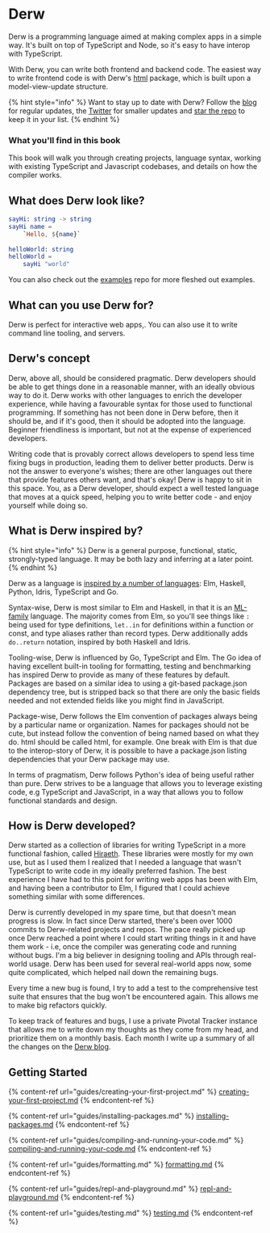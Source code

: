 # Derw

Derw is a programming language aimed at making complex apps in a simple way. It's built on top of TypeScript and Node, so it's easy to have interop with TypeScript.&#x20;

With Derw, you can write both frontend and backend code. The easiest way to write frontend code is with Derw's [html](https://github.com/derw-lang/html) package, which is built upon a model-view-update structure.

{% hint style="info" %}
Want to stay up to date with Derw? Follow the [blog](https://derw.substack.com/) for regular updates, the [Twitter](https://twitter.com/derwlang) for smaller updates and [star the repo](https://github.com/eeue56/derw) to keep it in your list.
{% endhint %}

### What you'll find in this book

This book will walk you through creating projects, language syntax, working with existing TypeScript and Javascript codebases, and details on how the compiler works.

## What does Derw look like?

```elm
sayHi: string -> string
sayHi name =
    `Hello, ${name}`
    
helloWorld: string
helloWorld =
    sayHi "world"
```

You can also check out the [examples](https://github.com/derw-lang/examples) repo for more fleshed out examples.

## What can you use Derw for?

Derw is perfect for interactive web apps,. You can also use it to write command line tooling, and servers.

## Derw's concept

Derw, above all, should be considered pragmatic. Derw developers should be able to get things done in a reasonable manner, with an ideally obvious way to do it. Derw works with other languages to enrich the developer experience, while having a favourable syntax for those used to functional programming. If something has not been done in Derw before, then it should be, and if it's good, then it should be adopted into the language. Beginner friendliness is important, but not at the expense of experienced developers.&#x20;

Writing code that is provably correct allows developers to spend less time fixing bugs in production, leading them to deliver better products. Derw is not the answer to everyone's wishes; there are other languages out there that provide features others want, and that's okay! Derw is happy to sit in this space. You, as a Derw developer, should expect a well tested language that moves at a quick speed, helping you to write better code - and enjoy yourself while doing so.

## What is Derw inspired by?

{% hint style="info" %}
Derw is a general purpose, functional, static, strongly-typed language. It may be both lazy and inferring at a later point.
{% endhint %}

Derw as a language is [inspired by a number of languages](https://derw.substack.com/p/a-love-of-languages?utm\_source=w): Elm, Haskell, Python, Idris, TypeScript and Go.

Syntax-wise, Derw is most similar to Elm and Haskell, in that it is an [ML-family](https://en.wikipedia.org/wiki/ML\_\(programming\_language\)) language. The majority comes from Elm, so you'll see things like `:` being used for type definitions, `let..in` for definitions within a function or const, and type aliases rather than record types. Derw additionally adds `do..return` notation, inspired by both Haskell and Idris.&#x20;

Tooling-wise, Derw is influenced by Go, TypeScript and Elm. The Go idea of having excellent built-in tooling for formatting, testing and benchmarking has inspired Derw to provide as many of these features by default. Packages are based on a similar idea to using a git-based package.json dependency tree, but is stripped back so that there are only the basic fields needed and not extended fields like you might find in JavaScript.

Package-wise, Derw follows the Elm convention of packages always being by a particular name or organization. Names for packages should not be cute, but instead follow the convention of being named based on what they do. html should be called html, for example. One break with Elm is that due to the interop-story of Derw, it is possible to have a package.json listing dependencies that your Derw package may use.&#x20;

In terms of pragmatism, Derw follows Python's idea of being useful rather than pure. Derw strives to be a language that allows you to leverage existing code, e.g TypeScript and JavaScript, in a way that allows you to follow functional standards and design.

## How is Derw developed?

Derw started as a collection of libraries for writing TypeScript in a more functional fashion, called [Hiraeth](https://github.com/eeue56/hiraeth). These libraries were mostly for my own use, but as I used them I realized that I needed a language that wasn't TypeScript to write code in my ideally preferred fashion. The best experience I have had to this point for writing web apps has been with Elm, and having been a contributor to Elm, I figured that I could achieve something similar with some differences.

Derw is currently developed in my spare time, but that doesn't mean progress is slow. In fact since Derw started, there's been over 1000 commits to Derw-related projects and repos. The pace really picked up once Derw reached a point where I could start writing things in it and have them work - i.e, once the compiler was generating code and running without bugs. I'm a big believer in designing tooling and APIs through real-world usage. Derw has been used for several real-world apps now, some quite complicated, which helped nail down the remaining bugs.

Every time a new bug is found, I try to add a test to the comprehensive test suite that ensures that the bug won't be encountered again. This allows me to make big refactors quickly.

To keep track of features and bugs, I use a private Pivotal Tracker instance that allows me to write down my thoughts as they come from my head, and prioritize them on a monthly basis. Each month I write up a summary of all the changes on the [Derw blog](https://derw.substack.com/).&#x20;

## Getting Started

{% content-ref url="guides/creating-your-first-project.md" %}
[creating-your-first-project.md](guides/creating-your-first-project.md)
{% endcontent-ref %}

{% content-ref url="guides/installing-packages.md" %}
[installing-packages.md](guides/installing-packages.md)
{% endcontent-ref %}

{% content-ref url="guides/compiling-and-running-your-code.md" %}
[compiling-and-running-your-code.md](guides/compiling-and-running-your-code.md)
{% endcontent-ref %}

{% content-ref url="guides/formatting.md" %}
[formatting.md](guides/formatting.md)
{% endcontent-ref %}

{% content-ref url="guides/repl-and-playground.md" %}
[repl-and-playground.md](guides/repl-and-playground.md)
{% endcontent-ref %}

{% content-ref url="guides/testing.md" %}
[testing.md](guides/testing.md)
{% endcontent-ref %}

